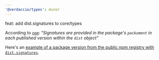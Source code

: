 ```yaml
---
'@verdaccio/types': minor
---
```


feat: add dist.signatures to core/types

According to [`npm`](https://docs.npmjs.com/about-registry-signatures): _"Signatures are provided in the package's `packument` in each published version within the `dist` object"_

Here's an [example of a package version from the public npm registry with `dist.signatures`](https://registry.npmjs.org/light-cycle/1.4.3).
